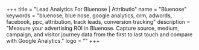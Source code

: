 +++
title = "Lead Analytics For Bluenose | Attributio"
name = "Bluenose"
keywords = "bluenose, blue nose, google analytics, crm, adwords, facebook, ppc, attribution, track leads, conversion tracking"
description = "Measure your advertising ROI in Bluenose. Capture source, medium, campaign, and visitor journey data from the first to last touch and compare with Google Analytics."
logo = ""
+++
